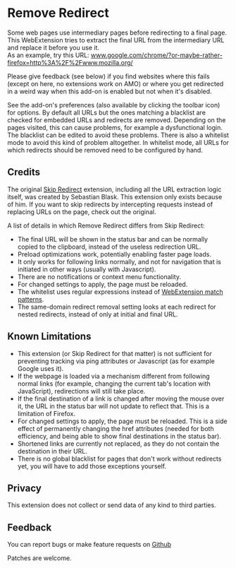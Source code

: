 Remove Redirect
===============
Some web pages use intermediary pages before redirecting to a final page. This WebExtension tries to extract the final URL from the intermediary URL and replace it before you use it.  
As an example, try this URL:
 www.google.com/chrome/?or-maybe-rather-firefox=http%3A%2F%2Fwww.mozilla.org/

Please give feedback (see below) if you find websites where this fails (except on here, no extensions work on AMO) or where you get redirected in a weird way when this add-on is enabled but not when it's disabled.

See the add-on's preferences (also available by clicking the toolbar icon) for options. By default all URLs but the ones matching a blacklist are checked for embedded URLs and redirects are removed. Depending on the pages visited, this can cause problems, for example a dysfunctional login. The blacklist can be edited to avoid these problems. There is also a whitelist mode to avoid this kind of problem altogether. In whitelist mode, all URLs for which redirects should be removed need to be configured by hand.

Credits
-------
The original [Skip Redirect](https://github.com/sblask/webextension-skip-redirect) extension, including all the URL extraction logic itself, was created by Sebastian Blask. This extension only exists because of him.
If you want to skip redirects by intercepting requests instead of replacing URLs on the page, check out the original.

A list of details in which Remove Redirect differs from Skip Redirect:
* The final URL will be shown in the status bar and can be normally copied to the clipboard, instead of the useless redirection URL.
* Preload optimizations work, potentially enabling faster page loads.
* It only works for following links normally, and not for navigation that is initiated in other ways (usually with Javascript).
* There are no notifications or context menu functionality.
* For changed settings to apply, the page must be reloaded.
* The whitelist uses regular expressions instead of [WebExtension match patterns](https://developer.mozilla.org/en-US/Add-ons/WebExtensions/Match_patterns).
* The same-domain redirect removal setting looks at each redirect for nested redirects, instead of only at initial and final URL.

Known Limitations
-----------------
 * This extension (or Skip Redirect for that matter) is not sufficient for preventing tracking via ping attributes or Javascript (as for example Google uses it).
 * If the webpage is loaded via a mechanism different from following normal links (for example, changing the current tab's location with JavaScript), redirections will still take place.
 * If the final destination of a link is changed after moving the mouse over it, the URL in the status bar will not update to reflect that. This is a limitation of Firefox.
 * For changed settings to apply, the page must be reloaded. This is a side effect of permanently changing the href attributes (needed for both efficiency, and being able to show final destinations in the status bar).
 * Shortened links are currently not replaced, as they do not contain the destination in their URL.
 * There is no global blacklist for pages that don't work without redirects yet, you will have to add those exceptions yourself.

Privacy
-------
This extension does not collect or send data of any kind to third parties.
 
Feedback
--------
You can report bugs or make feature requests on
[Github](https://github.com/hyperfekt/webextension-remove-redirect)

Patches are welcome.
